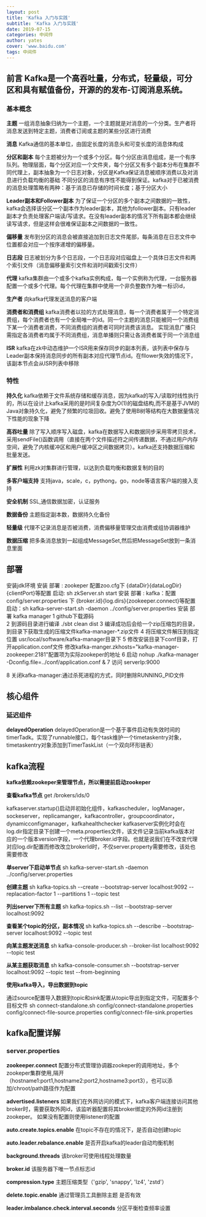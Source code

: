 ```yaml
---
layout: post
title: 'Kafka 入门与实践'
subtitle: 'Kafka 入门与实践'
date: 2019-07-15
categories: 中间件
author: yates
cover: 'www.baidu.com'
tags: 中间件
---
```


## 前言 Kafka是一个高吞吐量，分布式，轻量级，可分区和具有赋值备份，开源的的发布-订阅消息系统。


### 基本概念

**主题**
一组消息抽象归纳为一个主题，一个主题就是对消息的一个分类。生产者将消息发送到特定主题，消费者订阅或主题的某些分区进行消费

**消息**
Kafka通信的基本单位，由固定长度的消息头和可变长度的消息体构成

**分区和副本**
每个主题被分为一个或多个分区。每个分区由消息组成，是一个有序队列。物理层面，每个分区对应一个文件夹，每个分区又有多个副本分布在集群不同代理上，副本抽象为一个日志对象，分区是Kafka保证消息被顺序消费以及对消息进行负载均衡的基础
不同分区的消息有序性不能得到保证。kafka对于已被消费的消息处理策略有两种：基于消息已存储的时间长度；基于分区大小

**Leader副本和Follower副本**
为了保证一个分区的多个副本之间数据的一致性，kafka会选择该分区一个副本作为leader副本，其他为follower副本。只有leader副本才负责处理客户端读/写请求。在没有leader副本的情况下所有副本都会继续读写请求，但是这样会很难保证副本之间数据的一致性。

**偏移量**
发布到分区的消息会被直接追加到日志文件尾部，每条消息在日志文件中位置都会对应一个按序递增的偏移量。

**日志段**
日志被划分为多个日志段，一个日志段对应磁盘上一个具体日志文件和两个索引文件（消息偏移量索引文件和消时间戳索引文件）

**代理**
kafka集群由一个或多个kafka实例构成，每一个实例称为代理，一台服务器配置一个或多个代理。每个代理在集群中使用一个非负整数作为唯一标识id，

**生产者**
向kafka代理发送消息的客户端

**消费者和消费组**
kafka消费者以拉的方式处理消息，每一个消费者属于一个特定消费组，每个消费者也有一个全局唯一的id。同一个主题的消息只能被同一个消费组下某一个消费者消费，不同消费组的消费者可同时消费该消息。
实现消息广播只需指定各消费者均属于不同消费组，消息单播则只需让各消费者属于同一个消息组

**ISR**
kafka在zk中动态维护一个ISR用来保存同步的副本列表，该列表中保存与Leader副本保持消息同步的所有副本对应代理节点id。在fllower失效的情况下，该副本节点会从ISR列表中移除

### 特性

**持久化**
kafka依赖于文件系统存储和缓存消息，因为kafka的写入/读取时线性执行的，所以在设计上kafka采用的是时间复杂度为O(1)的磁盘结构,而不是基于JVM的Java对象持久化，避免了频繁的垃圾回收。避免了使用B树等结构在大数据量情况下性能的现象下降

**高吞吐量**
除了写入顺序写入磁盘，kafka在数据写入和数据同步采用零拷贝技术，采用sendFile()函数调用（直接在两个文件描述符之间传递数据，不通过用户内存空间，避免了内核缓冲区和用户缓冲区之间数据拷贝）。kafka还支持数据压缩和批量发送。

**扩展性**
利用zk对集群进行管理，以达到负载均衡和数据复制的目的

**多客户端支持**
支持java，scale，c，pythong，go，node等语言客户端的接入支持

**安全机制**
SSL,通信数据加密，认证服务

**数据备份**
主题指定副本数，数据持久化备份

**轻量级**
代理不记录消息是否被消费，消费偏移量管理交由消费或组协调器维护

**数据压缩**
把多条消息放到一起组成MessageSet,然后把MessageSet放到一条消息里面


## 部署
安装jdk环境
安装 部署 : zookeper  配置zoo.cfg下  {dataDir}{dataLogDir}{clientPort}等配置 
启动: sh zkServer.sh start
安装 部署 : kafka：配置config/server.properties 下  {broker.id}{log.dirs}{zookeeper.connect}等配置
启动：sh kafka-server-start.sh -daemon ../config/server.properties
安装 部署 kafka manager
1 github下载源码  
2 到源码目录进行编译 ./sbt clean dist
3 编译成功后会给一个zip压缩包的目录，到目录下获取生成的压缩文件kafka-manager-*.zip文件
4 将压缩文件解压到指定位置 usr/local/software/kafka-manager目录下
5 修改安装目录下conf目录，打开application.conf文件 修改kafka-manger.zkhosts="kafka-manager-zookeeper:2181"配置项为实际zookeper的地址
6 启动  nohup ./kafka-manager -Dconfig.file=../conf/application.conf &
7 访问 serverIp:9000

8 关闭kafka-manager:通过杀死进程的方式，同时删除RUNNING_PID文件


## 核心组件

### 延迟组件

**delayedOperation**
delayedOperation是一个基于事件启动有失效时间的timerTadk。实现了runnable接口，每个task维护一个timetaskentry对象，timetaskentry对象添加到TimerTaskList（一个双向环形链表）

## kafka流程

**kafka依赖zookeper来管理节点，所以需提前启动zookeper**

**查看kafka节点**
get /brokers/ids/0

kafkaserver.startup()启动并初始化组件，kafkascheduler，logManager，sockeserver，replicamanger，kafkacontroller，groupcoordinator，dynamicconfigmanager，kafkahealthchecker
kafkaserver实例化时会在log.dir指定目录下创建一个meta.properties文件，该文件记录当前kafka版本对应的一个版本version字段，一个代理broker.id字段。也就是说我们在不改变代理对应log.dir配置而修改改立brokerId时，不仅server.property需要修改，该处也需要修改

**单server下启动单节点**
sh kafka-server-start.sh -daemon ../config/server.properties

**创建主题**
sh kafka-topics.sh --create --bootstrap-server localhost:9092 --replacation-factor 1 --partitions 1 --topic test

**列出server下所有主题**
sh kafka-topics.sh --list --bootstrap-server localhost:9092

**查看某个topic的分区，副本情况**
sh kafka-topics.sh --describe --bootstrap-server localhost:9092 --topic test

**向某主题发送消息**
sh kafka-console-producer.sh --broker-list localhost:9092 --topic test

**从某主题获取消息**
sh kafka-console-consumer.sh --bootstrap-server localhost:9092 --topic test --from-beginning

**使用kafka导入，导出数据到topic**

通过source配置导入数据到topic和sink配置从topic导出到指定文件，可配置多个目标文件
sh connect-standalone.sh config/connect-standalone.properties config/connect-file-source.properties config/connect-file-sink.properties


## kafka配置详解

### server.properties

**zookeeper.connect**
配置分布式管理协调器zookeper的调用地址，多个zookeper集群使用,隔开（hostname1:port1,hostname2:port2,hostname3:port3），也可以添加/chroot/path路径作为配置

**advertised.listeners**
如果我们在外网访问的模式下，kafka客户端连接访问其他broker时，需要获取外网id，该监听器配置将其broker绑定的外网id注册到zookeper。
如果没有配置则使用listener的配置

**auto.create.topics.enable**
在topic不存在的情况下，是否自动创建topic

**auto.leader.rebalance.enable**
是否开启kafka的leader自动均衡机制

**background.threads**
该broker可使用线程处理数量

**broker.id**
该服务器下唯一节点标志id

**compression.type**
主题压缩类型（'gzip', 'snappy', 'lz4', 'zstd'）

**delete.topic.enable**
通过管理员工具删除主题 是否有效

**leader.imbalance.check.interval.seconds**
分区平衡检查频率设置